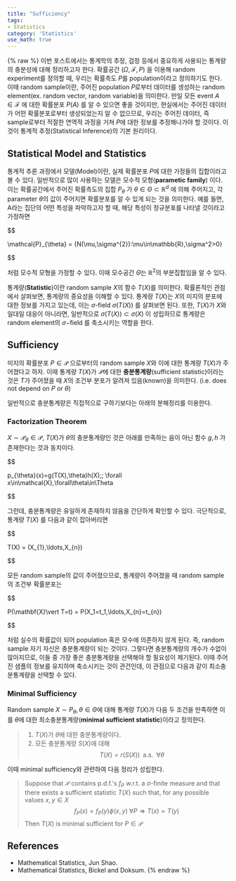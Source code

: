 ```yaml
---
title: "Sufficiency"
tags:
- Statistics
category: 'Statistics'
use_math: true
---
```

{% raw %}
이번 포스트에서는 통계학의 추정, 검정 등에서 중요하게 사용되는 통계량의 충분성에 대해 정리하고자 한다. 확률공간 $(\Omega,\mathcal{F},P)$ 을 이용해 random experiment를 정의할 때, 우리는 확률측도 $P$를 population이라고 정의하기도 한다. 이때 random sample이란, 주어진 population $P$로부터 데이터를 생성하는 random element(ex. random vector, random variable)을 의미한다.
만일 모든 event $A\in\mathcal{F}$ 에 대한 확률분포 $P(A)$ 를 알 수 있으면 좋을 것이지만, 현실에서는 주어진 데이터가 어떤 확률분포로부터 생성되었는지 알 수 없으므로, 우리는 주어진 데이터, 즉 sample로부터 적절한 연역적 과정을 거쳐 $P$에 대한 정보를 추정해나가야 할 것이다. 이것이 통계적 추정(Statistical Inference)의 기본 원리이다.

## Statistical Model and Statistics
통계적 추론 과정에서 모델(Model)이란, 실제 확률분포 $P$에 대한 가정들의 집합이라고 볼 수 있다. 일반적으로 많이 사용하는 모델은 모수적 모형(**parametic family**) 이다. 이는 확률공간에서 주어진 확률측도의 집합 $P_\theta$ 가 $\theta\in\Theta\subset\mathbb{R}^{d}$ 에 의해 주어지고, 각 parameter $\theta$의 값이 주어지면 확률분포를 알 수 있게 되는 것을 의미한다.
예를 들면, A라는 집단의 어떤 특성을 파악하고자 할 때, 해당 특성이 정규분포를 나타낼 것이라고 가정하면 

$$

\mathcal{P}_{\theta} = \{N(\mu,\sigma^{2}):\mu\in\mathbb{R},\sigma^2>0\} 

$$

처럼 모수적 모형을 가정할 수 있다. 이때 모수공간 $\Theta$는 $\mathbb{R}^{2}$의 부분집합임을 알 수 있다. 

통계량(**Statistic**)이란 random sample $X$의 함수 $T(X)$를 의미한다. 확률론적인 관점에서 살펴보면, 통계량의 중요성을 이해할 수 있다. 통계량 $T(X)$는 $X$의 미지의 분포에 대한 정보를 가지고 있는데, 이는 $\sigma$-field $\sigma(T(X))$ 를 살펴보면 된다. 또한, $T(X)$가 $X$와 일대일 대응이 아니라면, 일반적으로 $\sigma(T(X))\subset\sigma(X)$ 이 성립하므로 통계량은 random element의 $\sigma-$field 를 축소시키는 역할을 한다. 

## Sufficiency

미지의 확률분포 $P\in\mathcal{P}$ 으로부터의 random sample $X$와 이에 대한 통계량 $T(X)$가 주어졌다고 하자. 이때 통계량 $T(X)$가 $\mathcal{P}$에 대한 **충분통계량**(sufficient statistic)이라는 것은 $T$가 주어졌을 때 $X$의 조건부 분포가 알려져 있음(known)을 의미한다. (i.e. does not depend on $P$ or $\theta$)

일반적으로 충분통계량은 직접적으로 구하기보다는 아래의 분해정리를 이용한다.

### Factorization Theorem

$X\sim\mathcal{P}_{\theta}\in\mathcal{P}$, $T(X)$가 $\theta$의 충분통계량인 것은 아래를 만족하는 음이 아닌 함수 $g,h$ 가 존재한다는 것과 동치이다.

$$

p_{\theta}(x)=g(T(X),\theta)h(X)\;\; \forall x\in\mathcal{X},\forall\theta\in\Theta

$$

그런데, 충분통계량은 유일하게 존재하지 않음을 간단하게 확인할 수 있다. 극단적으로, 통계량 $T(X)$ 를 다음과 같이 잡아버리면

$$

T(X) = (X_{1},\ldots,X_{n})

$$

모든 random sample의 값이 주어졌으므로, 통계량이 주어졌을 때 random sample의 조건부 확률분포는

$$

P(\mathbf{X}\vert T=t) = P(X_1=t_1,\ldots,X_{n}=t_{n})

$$

처럼 실수의 확률값이 되어 population 혹은 모수에 의존하지 않게 된다. 즉, random sample 자기 자신은 충분통계량이 되는 것이다.
그렇다면 충분통계량의 개수가 수없이 많아지므로, 이들 중 가장 좋은 충분통계량을 선택해야 할 필요성이 제기된다. 이때 주어진 샘플의 정보를 유지하며 축소시키는 것이 관건인데, 이 관점으로 다음과 같이 최소충분통계량을 선택할 수 있다.

### Minimal Sufficiency
Random sample $X\sim P_{\theta},\theta\in\Theta$에 대해 통계량 $T(X)$가 다음 두 조건을 만족하면 이를 $\theta$에 대한 최소충분통계량(**minimal sufficient statistic**)이라고 정의한다.

> 1. $T(X)$가 $\theta$에 대한 충분통계량이다.
> 2. 모든 충분통계량 $S(X)$에 대해
> $$ T(X)=r(S(X))\;\;\text{a.s.}\;\;\forall\theta$$

이때 minimal sufficiency와 관련하여 다음 정리가 성립한다.

> Suppose that $\mathcal{P}$ contains p.d.f.'s $f_{P}$ w.r.t. a $\sigma$-finite measure and that there exists a sufficient statistic $T(X)$ such that, for any possible values $x,y\in X$ 
> $$f_{P}(x)=f_{P}(y)\phi(x,y)\;\forall P \Rightarrow T(x)=T(y)$$
> Then $T(X)$ is minimal sufficient for $P\in\mathcal{P}$


## References
- Mathematical Statistics, Jun Shao.
- Mathematical Statistics, Bickel and Doksum.
{% endraw %}
